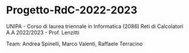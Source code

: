 # Progetto-RdC-2022-2023
UNIPA - Corso di laurea triennale in Informatica (2086) 
Reti di Calcolatori A.A 2022/2023 - Prof. Lenzitti

Team: Andrea Spinelli, Marco Valenti, Raffaele Terracino
